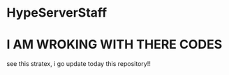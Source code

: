 # HypeServerStaff

<h1>I AM WROKING WITH THERE CODES</h1/

see this stratex, i go update today this repository!!
